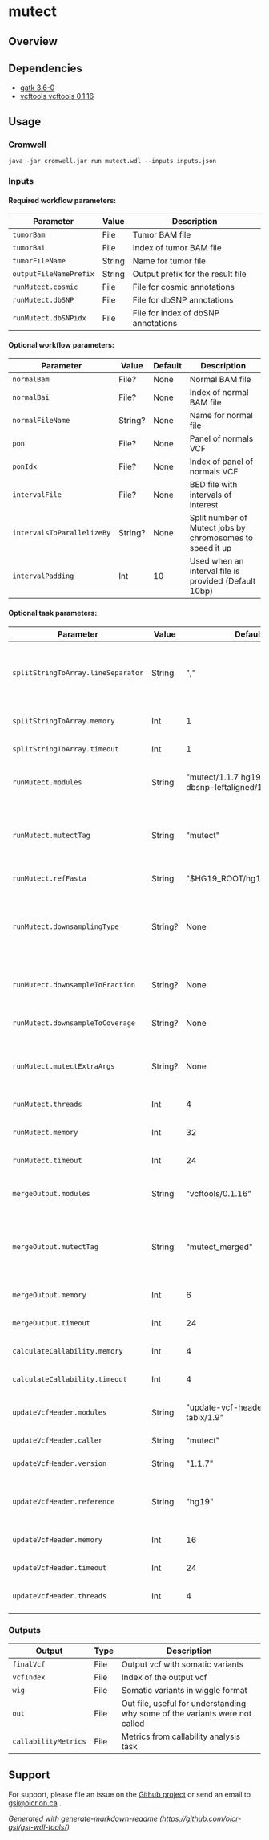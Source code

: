 # mutect



## Overview

## Dependencies

* [gatk 3.6-0]()
* [vcftools vcftools 0.1.16]()


## Usage

### Cromwell
```
java -jar cromwell.jar run mutect.wdl --inputs inputs.json
```

### Inputs

#### Required workflow parameters:
Parameter|Value|Description
---|---|---
`tumorBam`|File|Tumor BAM file
`tumorBai`|File|Index of tumor BAM file
`tumorFileName`|String|Name for tumor file
`outputFileNamePrefix`|String|Output prefix for the result file
`runMutect.cosmic`|File|File for cosmic annotations
`runMutect.dbSNP`|File|File for dbSNP annotations
`runMutect.dbSNPidx`|File|File for index of dbSNP annotations


#### Optional workflow parameters:
Parameter|Value|Default|Description
---|---|---|---
`normalBam`|File?|None|Normal BAM file
`normalBai`|File?|None|Index of normal BAM file
`normalFileName`|String?|None|Name for normal file
`pon`|File?|None|Panel of normals VCF
`ponIdx`|File?|None|Index of panel of normals VCF
`intervalFile`|File?|None|BED file with intervals of interest
`intervalsToParallelizeBy`|String?|None|Split number of Mutect jobs by chromosomes to speed it up
`intervalPadding`|Int|10|Used when an interval file is provided (Default 10bp)


#### Optional task parameters:
Parameter|Value|Default|Description
---|---|---|---
`splitStringToArray.lineSeparator`|String|","|Used to separate each chromosome into a string, default is ',' 
`splitStringToArray.memory`|Int|1|Memory allocated for this job
`splitStringToArray.timeout`|Int|1|Hours before task timeout
`runMutect.modules`|String|"mutect/1.1.7 hg19/p13 hg19-dbsnp-leftaligned/138"|Names and versions of modules to load
`runMutect.mutectTag`|String|"mutect"|Tag to add to file names to denote it's been run through Mutect
`runMutect.refFasta`|String|"$HG19_ROOT/hg19_random.fa"|Reference fasta
`runMutect.downsamplingType`|String?|None|Optional, GATK Mutect parameter. Should be NONE for TS libraries
`runMutect.downsampleToFraction`|String?|None|Optional, fraction to downsample to
`runMutect.downsampleToCoverage`|String?|None|Optional, downsample to coverage
`runMutect.mutectExtraArgs`|String?|None|Extra arguments that can be passed to Mutect call
`runMutect.threads`|Int|4|Requested CPU threads
`runMutect.memory`|Int|32|Memory allocated for this job
`runMutect.timeout`|Int|24|Hours before task timeout
`mergeOutput.modules`|String|"vcftools/0.1.16"|Names and versions of modules to load
`mergeOutput.mutectTag`|String|"mutect_merged"|Tag to denote it's been run through mutect and merged
`mergeOutput.memory`|Int|6|Memory allocated for this job
`mergeOutput.timeout`|Int|24|Hours before task timeout
`calculateCallability.memory`|Int|4|Memory allocated for this job
`calculateCallability.timeout`|Int|4|Hours before task timeout
`updateVcfHeader.modules`|String|"update-vcf-header-deps/0.0.1 tabix/1.9"|Names and versions of modules to load
`updateVcfHeader.caller`|String|"mutect"|Variant caller
`updateVcfHeader.version`|String|"1.1.7"|Version of the variant caller
`updateVcfHeader.reference`|String|"hg19"|Id of the used reference assembly
`updateVcfHeader.memory`|Int|16|Memory allocated for this job
`updateVcfHeader.timeout`|Int|24|Hours before task timeout
`updateVcfHeader.threads`|Int|4|Number of threads to use


### Outputs

Output | Type | Description
---|---|---
`finalVcf`|File|Output vcf with somatic variants
`vcfIndex`|File|Index of the output vcf
`wig`|File|Somatic variants in wiggle format
`out`|File|Out file, useful for understanding why some of the variants were not called
`callabilityMetrics`|File|Metrics from callability analysis task


## Support

For support, please file an issue on the [Github project](https://github.com/oicr-gsi) or send an email to gsi@oicr.on.ca .

_Generated with generate-markdown-readme (https://github.com/oicr-gsi/gsi-wdl-tools/)_
